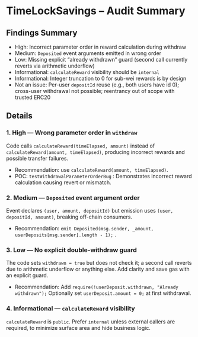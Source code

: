 # TimeLockSavings – Audit Summary


## Findings Summary
- High: Incorrect parameter order in reward calculation during withdraw
- Medium: `Deposited` event arguments emitted in wrong order
- Low: Missing explicit “already withdrawn” guard (second call currently reverts via arithmetic underflow)
- Informational: `calculateReward` visibility should be `internal`
- Informational: Integer truncation to 0 for sub-wei rewards is by design
- Not an issue: Per-user `depositId` reuse (e.g., both users have id 0); cross-user withdrawal not possible; reentrancy out of scope with trusted ERC20


## Details
### 1. High — Wrong parameter order in `withdraw`
Code calls `calculateReward(timeElapsed, amount)` instead of `calculateReward(amount, timeElapsed)`, producing incorrect rewards and possible transfer failures.

- Recommendation: use `calculateReward(amount, timeElapsed)`.
- POC:
`testWithdrawalParameterOrderBug` : Demonstrates incorrect reward calculation causing revert or mismatch.


### 2. Medium — `Deposited` event argument order

Event declares `(user, amount, depositId)` but emission uses `(user, depositId, amount)`, breaking off-chain consumers.
- Recommendation: `emit Deposited(msg.sender, _amount, userDeposits[msg.sender].length - 1);` . 
  

### 3. Low — No explicit double-withdraw guard

The code sets `withdrawn = true` but does not check it; a second call reverts due to arithmetic underflow or anything else. Add clarity and save gas with an explicit guard.

- Recommendation:
Add `require(!userDeposit.withdrawn, "Already withdrawn");`
Optionally set `userDeposit.amount = 0;` at first withdrawal.
  

### 4. Informational — `calculateReward` visibility

`calculateReward` is `public`. Prefer `internal` unless external callers are required, to minimize surface area and hide business logic.